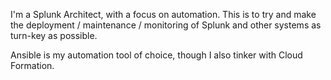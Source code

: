 I'm a Splunk Architect, with a focus on automation. This is to try and make the deployment / maintenance / monitoring of Splunk and other systems as turn-key as possible. 

Ansible is my automation tool of choice, though I also tinker with Cloud Formation. 


